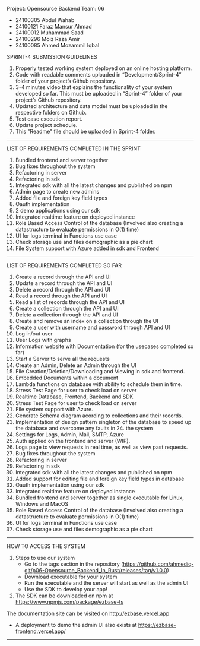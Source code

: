 Project: Opensource Backend
Team: 06

- 24100305 Abdul Wahab
- 24100121 Faraz Mansur Ahmad
- 24100012 Muhammad Saad
- 24100296 Moiz Raza Amir
- 24100085 Ahmed Mozammil Iqbal

SPRINT-4 SUBMISSION GUIDELINES

1. Properly tested working system deployed on an online hosting platform.
2. Code with readable comments uploaded in “Development/Sprint-4” folder of your project’s Github repository.
3. 3-4 minutes video that explains the functionality of your system developed so far. This must be uploaded in “Sprint-4” folder of your project’s Github repository.
4. Updated architecture and data model must be uploaded in the respective folders on Github.
5. Test case execution report.
6. Update project schedule.
7. This "Readme" file should be uploaded in Sprint-4 folder.



------------------------------------------------------------------------------------------------

LIST OF REQUIREMENTS COMPLETED IN THE SPRINT

1. Bundled frontend and server together
2. Bug fixes throughout the system
3. Refactoring in server
4. Refactoring in sdk
5. Integrated sdk with all the latest changes and published on npm
6. Admin page to create new admins
7. Added file and foreign key field types
8. Oauth implementation
9. 2 demo applications using our sdk
10. Integrated realtime feature on deployed instance
11. Role Based Access Control of the database (Involved also creating a datastructure to evaluate permissions in O(1) time)
12. UI for logs terminal in Functions use case
13. Check storage use and files demographic as a pie chart
14. File System support with Azure added in sdk and Frontend
    

------------------------------------------------------------------------------------------------


LIST OF REQUIREMENTS COMPLETED SO FAR

1. Create a record through the API and UI
2. Update a record through the API and UI
3. Delete a record through the API and UI
4. Read a record through the API and UI
5. Read a list of records through the API and UI
6. Create a collection through the API and UI
7. Delete a collection through the API and UI
8. Create and remove an index on a collection through the UI
9. Create a user with username and password through API and UI
10. Log in/out user
11. User Logs with graphs
12. Information website with Documentation (for the usecases completed so far)
13. Start a Server to serve all the requests
14. Create an Admin, Delete an Admin through the UI
15. File Creation/Deletion/Downloading and Viewing in sdk and frontend.
16. Embedded Documents within a document
17. Lambda functions on database with ability to schedule them in time.
18. Stress Test Page for user to check load on server
19. Realtime Database, Frontend, Backend and SDK
20. Stress Test Page for user to check load on server
21. File system support with Azure.
22. Generate Schema diagram acording to collections and their records.
23. Implementation of design pattern singleton of the database to speed up the database and overcome any faults in 24. the system
25. Settings for Logs, Admin, Mail, SMTP, Azure
26. Auth applied on the frontend and server (WIP).
27. Logs page to view requests in real time, as well as view past requests.
28. Bug fixes throughout the system
29. Refactoring in server
30. Refactoring in sdk
31. Integrated sdk with all the latest changes and published on npm
32. Added support for editing file and foreign key field types in database
33. Oauth implementation using our sdk
34. Integrated realtime feature on deployed instance
35. Bundled frontend and server together as single executable for Linux, Windows and MacOS
36. Role Based Access Control of the database (Involved also creating a datastructure to evaluate permissions in O(1) time)
37. UI for logs terminal in Functions use case
38. Check storage use and files demographic as a pie chart

------------------------------------------------------------------------------------------------
HOW TO ACCESS THE SYSTEM

1. Steps to use our system
    - Go to the tags section in the repository (https://github.com/ahmediq-git/p06-Opensource_Backend_In_Rust/releases/tag/v1.0.0)
    - Download executable for your system
    - Run the executable and the server will start as well as the admin UI
    - Use the SDK to develop your app!
2. The SDK can be downloaded on npm at https://www.npmjs.com/package/ezbase-ts

The documentation site can be visited on http://ezbase.vercel.app

* A deployment to demo the admin UI also exists at https://ezbase-frontend.vercel.app/
------------------------------------------------------------------------------------------------
